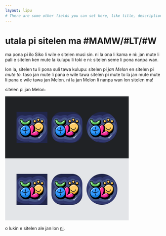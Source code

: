 ```yaml
---
layout: lipu
# There are some other fields you can set here, like title, description, icon, image and color. They control what the page displays as the tab title, as well as how it appears in discord embeds
---
```

# utala pi sitelen ma #MAMW/#LT/#W

ma pona pi ilo Siko li wile e sitelen musi sin. ni la ona li kama e ni: jan mute li pali e sitelen ken mute la kulupu li toki e ni: sitelen seme li pona nanpa wan.

lon la, sitelen tu li pona suli tawa kulupu: sitelen pi *jan Melon* en sitelen pi *mute to.* taso jan mute li pana e wile tawa sitelen pi mute to la jan mute mute li pana e wile tawa jan Melon. ni la jan Melon li nanpa wan lon sitelen ma!

sitelen pi jan Melon:

<img src="Melon.png" alt="jan Melon's winning contest logo presented six times, three in light mode and three in dark mode. The logo is playful and colourful and uses the 'sitelen pona' writing system" width="400">

o lukin e sitelen ale jan lon [ni](https://docs.google.com/forms/d/e/1FAIpQLSfrCDigcipOTCajDsKyLTvXzaHDOogleujgHqL55EGXooPOGQ/viewform).

